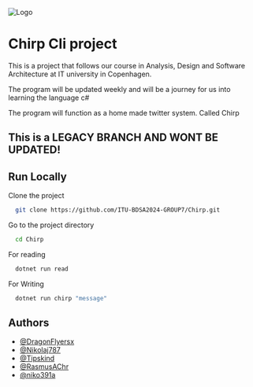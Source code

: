 
![Logo](https://github.com/user-attachments/assets/b6a7a068-c6be-4760-ac28-969adc7b6371)



# Chirp Cli project 

This is a project that follows our course in Analysis, Design and Software Architecture at IT university in Copenhagen.

The program will be updated weekly and will be a journey for us into learning the language c#

The program will function as a home made twitter system. Called Chirp

## This is a LEGACY BRANCH AND WONT BE UPDATED!

## Run Locally

Clone the project

```bash
  git clone https://github.com/ITU-BDSA2024-GROUP7/Chirp.git
```

Go to the project directory

```bash
  cd Chirp
```

For reading

```bash
  dotnet run read
```
For Writing

```bash
  dotnet run chirp "message"
```


## Authors

- [@DragonFlyersx](https://github.com/DragonFlyersx)
- [@Nikolaj787](https://github.com/Nikolaj787)
- [@Tipskind](https://github.com/Tipskind)
- [@RasmusAChr](https://github.com/RasmusAChr)
- [@niko391a](https://github.com/niko391a)

